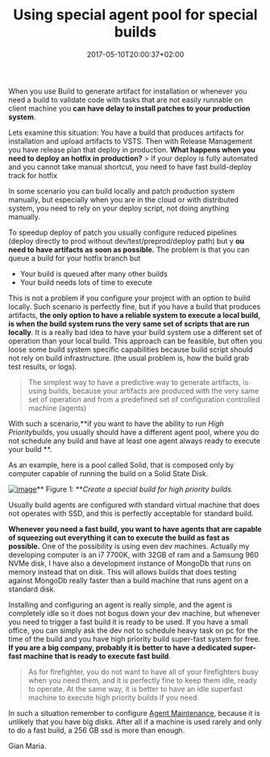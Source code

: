 ﻿---
title: "Using special agent pool for special builds"
description: ""
date: 2017-05-10T20:00:37+02:00
draft: false
tags: [build]
categories: [Tfs]
---
When you use Build to generate artifact for installation or whenever you need a build to validate code with tasks that are not easily runnable on client machine you  **can have delay to install patches to your production system**.

Lets examine this situation: You have a build that produces artifacts for installation and upload artifacts to VSTS. Then with Release Management you have release plan that deploy in production.  **What happens when you need to deploy an hotfix in production?** > If your deploy is fully automated and you cannot take manual shortcut, you need to have fast build-deploy track for hotfix

In some scenario you can build locally and patch production system manually, but especially when you are in the cloud or with distributed system, you need to rely on your deploy script, not doing anything manually.

To speedup deploy of patch you usually configure reduced pipelines (deploy directly to prod without dev/test/preprod/deploy path) but y **ou need to have artifacts as soon as possible.** The problem is that you can queue a build for your hotfix branch but

- Your build is queued after many other builds
- Your build needs lots of time to execute

This is not a problem if you configure your project with an option to build locally. Such scenario is perfectly fine, but if you have a build that produces artifacts,  **the only option to have a reliable system to execute a local build, is when the build system runs the very same set of scripts that are run locally**. It is a really bad idea to have your build system use a different set of operation than your local build. This approach can be feasible, but often you loose some build system specific capabilities because build script should not rely on build infrastructure. (the usual problem is, how the build grab test results, or logs).

> The simplest way to have a predictive way to generate artifacts, is using builds, because your artifacts are produced with the very same set of operation and from a predefined set of configuration controlled machine (agents)

With such a scenario,**if you want to have the ability to run *High Priority*builds, you usually should have a different agent pool, where you do not schedule any build and have at least one agent always ready to execute your build **.

As an example, here is a pool called Solid, that is composed only by computer capable of running the build on a Solid State Disk.

[![image](https://www.codewrecks.com/blog/wp-content/uploads/2017/05/image_thumb-1.png "image")](https://www.codewrecks.com/blog/wp-content/uploads/2017/05/image-1.png)** Figure 1: ***Create a special build for high priority builds.*

Usually build agents are configured with standard virtual machine that does not operates with SSD, and this is perfectly acceptable for standard build.

 **Whenever you need a fast build, you want to have agents that are capable of squeezing out everything it can to execute the build as fast as possible.** One of the possibility is using even dev machines. Actually my developing computer is an i7 7700K, with 32GB of ram and a Samsung 960 NVMe disk, I have also a development instance of MongoDb that runs on memory instead that on disk. This will allows builds that does testing against MongoDb really faster than a build machine that runs agent on a standard disk.

Installing and configuring an agent is really simple, and the agent is completely idle so it does not bogus down your dev machine, but whenever you need to trigger a fast build it is ready to be used. If you have a small office, you can simply ask the dev not to schedule heavy task on pc for the time of the build and you have high priority build super-fast system for free. **If you are a big company, probably it is better to have a dedicated super-fast machine that is ready to execute fast build**.

> As for firefighter, you do not want to have all of your firefighters busy when you need them, and it is perfectly fine to keep them idle, ready to operate. At the same way, it is better to have an idle superfast machine to execute high priority builds if you need.

In such a situation remember to configure [Agent Maintenance](http://www.codewrecks.com/blog/index.php/2017/05/06/maintenance-for-build-agent-in-tfs-build/), because it is unlikely that you have big disks. After all if a machine is used rarely and only to do a fast build, a 256 GB ssd is more than enough.

Gian Maria.
